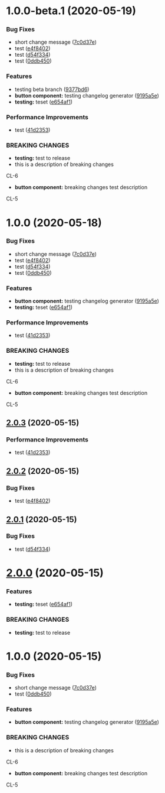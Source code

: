 # 1.0.0-beta.1 (2020-05-19)


### Bug Fixes

* short change message ([7c0d37e](http://bitbucket.org/uclaucomm/ucla-bruin-components/commits/7c0d37ebf399c2a1e029bac4c3a59113e8cbb81c))
* test ([e4f8402](http://bitbucket.org/uclaucomm/ucla-bruin-components/commits/e4f840285b30f386bfa0bfa41ef247361840152b))
* test ([d54f334](http://bitbucket.org/uclaucomm/ucla-bruin-components/commits/d54f334c5ede562f47d4ea7612d2f2247ee2fb39))
* test ([0ddb450](http://bitbucket.org/uclaucomm/ucla-bruin-components/commits/0ddb450014e228fa983152371c9cbc50dc99ab36))


### Features

* testing beta branch ([9377bd6](http://bitbucket.org/uclaucomm/ucla-bruin-components/commits/9377bd6fc652d419dcbf871c404bdda3837d2f41))
* **button component:** testing changelog generator ([9195a5e](http://bitbucket.org/uclaucomm/ucla-bruin-components/commits/9195a5e018283ce16d37588ab04044b7fe45ec2b))
* **testing:** teset ([e654af1](http://bitbucket.org/uclaucomm/ucla-bruin-components/commits/e654af17da2bb0399a0700582dc7cc5b1efa2dc2))


### Performance Improvements

* test ([41d2353](http://bitbucket.org/uclaucomm/ucla-bruin-components/commits/41d2353b84c84ccf3c81d4deaba428ef24188ca7))


### BREAKING CHANGES

* **testing:** test to release
* this is a description of breaking changes

CL-6
* **button component:** breaking changes test description

CL-5

# 1.0.0 (2020-05-18)


### Bug Fixes

* short change message ([7c0d37e](https://bitbucket.org/uclaucomm/ucla-bruin-components/commits/7c0d37ebf399c2a1e029bac4c3a59113e8cbb81c))
* test ([e4f8402](https://bitbucket.org/uclaucomm/ucla-bruin-components/commits/e4f840285b30f386bfa0bfa41ef247361840152b))
* test ([d54f334](https://bitbucket.org/uclaucomm/ucla-bruin-components/commits/d54f334c5ede562f47d4ea7612d2f2247ee2fb39))
* test ([0ddb450](https://bitbucket.org/uclaucomm/ucla-bruin-components/commits/0ddb450014e228fa983152371c9cbc50dc99ab36))


### Features

* **button component:** testing changelog generator ([9195a5e](https://bitbucket.org/uclaucomm/ucla-bruin-components/commits/9195a5e018283ce16d37588ab04044b7fe45ec2b))
* **testing:** teset ([e654af1](https://bitbucket.org/uclaucomm/ucla-bruin-components/commits/e654af17da2bb0399a0700582dc7cc5b1efa2dc2))


### Performance Improvements

* test ([41d2353](https://bitbucket.org/uclaucomm/ucla-bruin-components/commits/41d2353b84c84ccf3c81d4deaba428ef24188ca7))


### BREAKING CHANGES

* **testing:** test to release
* this is a description of breaking changes

CL-6
* **button component:** breaking changes test description

CL-5

## [2.0.3](http://bitbucket.org/uclaucomm/ucla-bruin-components/compare/v2.0.2...v2.0.3) (2020-05-15)


### Performance Improvements

* test ([41d2353](http://bitbucket.org/uclaucomm/ucla-bruin-components/commits/41d2353b84c84ccf3c81d4deaba428ef24188ca7))

## [2.0.2](http://bitbucket.org/uclaucomm/ucla-bruin-components/compare/v2.0.1...v2.0.2) (2020-05-15)


### Bug Fixes

* test ([e4f8402](http://bitbucket.org/uclaucomm/ucla-bruin-components/commits/e4f840285b30f386bfa0bfa41ef247361840152b))

## [2.0.1](https://bitbucket.org/uclaucomm/ucla-bruin-components/compare/v2.0.0...v2.0.1) (2020-05-15)


### Bug Fixes

* test ([d54f334](https://bitbucket.org/uclaucomm/ucla-bruin-components/commits/d54f334c5ede562f47d4ea7612d2f2247ee2fb39))

# [2.0.0](http://bitbucket.org/uclaucomm/ucla-bruin-components/compare/v1.0.0...v2.0.0) (2020-05-15)


### Features

* **testing:** teset ([e654af1](http://bitbucket.org/uclaucomm/ucla-bruin-components/commits/e654af17da2bb0399a0700582dc7cc5b1efa2dc2))


### BREAKING CHANGES

* **testing:** test to release

# 1.0.0 (2020-05-15)


### Bug Fixes

* short change message ([7c0d37e](https://bitbucket.org/uclaucomm/ucla-bruin-components/commits/7c0d37ebf399c2a1e029bac4c3a59113e8cbb81c))
* test ([0ddb450](https://bitbucket.org/uclaucomm/ucla-bruin-components/commits/0ddb450014e228fa983152371c9cbc50dc99ab36))


### Features

* **button component:** testing changelog generator ([9195a5e](https://bitbucket.org/uclaucomm/ucla-bruin-components/commits/9195a5e018283ce16d37588ab04044b7fe45ec2b))


### BREAKING CHANGES

* this is a description of breaking changes

CL-6
* **button component:** breaking changes test description

CL-5
